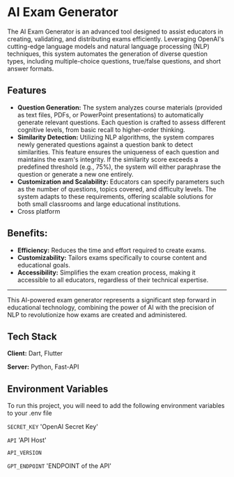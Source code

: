 
# AI Exam Generator
The AI Exam Generator is an advanced tool designed to assist educators in creating, validating, and distributing exams efficiently. Leveraging OpenAI's cutting-edge language models and natural language processing (NLP) techniques, this system automates the generation of diverse question types, including multiple-choice questions, true/false questions, and short answer formats.


## Features

- **Question Generation:** The system analyzes course materials (provided as text files, PDFs, or PowerPoint presentations) to automatically generate relevant questions. Each question is crafted to assess different cognitive levels, from basic recall to higher-order thinking.
- **Similarity Detection:** Utilizing NLP algorithms, the system compares newly generated questions against a question bank to detect similarities. This feature ensures the uniqueness of each question and maintains the exam's integrity. If the similarity score exceeds a predefined threshold (e.g., 75%), the system will either paraphrase the question or generate a new one entirely.
- **Customization and Scalability:** Educators can specify parameters such as the number of questions, topics covered, and difficulty levels. The system adapts to these requirements, offering scalable solutions for both small classrooms and large educational institutions.
- Cross platform

## Benefits:

- **Efficiency:** Reduces the time and effort required to create exams.
- **Customizability:** Tailors exams specifically to course content and educational goals.
- **Accessibility:** Simplifies the exam creation process, making it accessible to all educators, regardless of their technical expertise.

---
This AI-powered exam generator represents a significant step forward in educational technology, combining the power of AI with the precision of NLP to revolutionize how exams are created and administered.

## Tech Stack

**Client:** Dart, Flutter

**Server:** Python, Fast-API


## Environment Variables

To run this project, you will need to add the following environment variables to your .env file

`SECRET_KEY` 'OpenAI Secret Key'

`API` 'API Host'

`API_VERSION` 

`GPT_ENDPOINT`  'ENDPOINT of the API'
